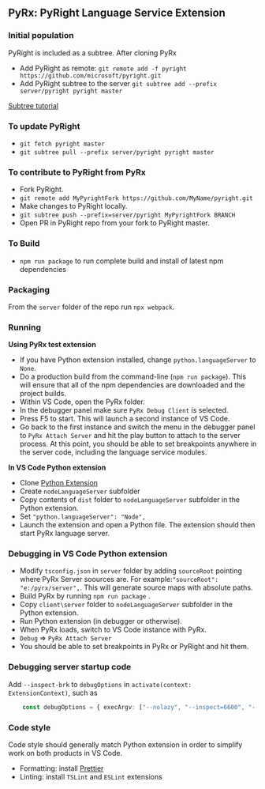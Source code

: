 ## PyRx: PyRight Language Service Extension

### Initial population
PyRight is included as a subtree. After cloning PyRx
* Add PyRight as remote: `git remote add -f pyright https://github.com/microsoft/pyright.git`
* Add PyRight subtree to the server `git subtree add --prefix server/pyright pyright master`

[Subtree tutorial](https://www.atlassian.com/git/tutorials/git-subtree)

### To update PyRight
* `git fetch pyright master`
* `git subtree pull --prefix server/pyright pyright master`

### To contribute to PyRight from PyRx
* Fork PyRight.
* `git remote add MyPyrightFork https://github.com/MyName/pyright.git`
* Make changes to PyRight locally.
* `git subtree push --prefix=server/pyright MyPyrightFork BRANCH`
* Open PR in PyRight repo from your fork to PyRight master.

### To Build
* `npm run package` to run complete build and install of latest npm dependencies

### Packaging
From the `server` folder of the repo run `npx webpack`.

### Running
**Using PyRx test extension**

* If you have Python extension installed, change `python.languageServer` to `None`.
* Do a production build from the command-line (`npm run package`). This will ensure that all of the npm dependencies are downloaded and the project builds.
* Within VS Code, open the PyRx folder. 
* In the debugger panel make sure `PyRx Debug Client` is selected. 
* Press F5 to start. This will launch a second instance of VS Code. 
* Go back to the first instance and switch the menu in the debugger panel to `PyRx Attach Server` and hit the play button to attach to the server process. At this point, you should be able to set breakpoints anywhere in the server code, including the language service modules.

**In VS Code Python extension**
    
* Clone [Python Extension](https://github.com/Microsoft/vscode-python)
* Create `nodeLanguageServer` subfolder
* Copy contents of `dist` folder to `nodeLanguageServer` subfolder in the Python extension.
* Set `"python.languageServer": "Node",`
* Launch the extension and open a Python file. The extension should then start PyRx language server.

### Debugging in VS Code Python extension
* Modify `tsconfig.json` in `server` folder by adding `sourceRoot` pointing where PyRx Server soources are. For example:`"sourceRoot": "e:/pyrx/server",`. This will generate source maps with absolute paths.
* Build PyRx by running `npm run package` .
* Copy `client\server` folder to `nodeLanguageServer` subfolder in the Python extension.
* Run Python extension (in debugger or otherwise).
* When PyRx loads, switch to VS Code instance with PyRx.
* `Debug` => `PyRx Attach Server`
* You should be able to set breakpoints in PyRx or PyRight and hit them.

### Debugging server startup code
Add `--inspect-brk` to `debugOptions` in `activate(context: ExtensionContext)`, such as
```ts
    const debugOptions = { execArgv: ["--nolazy", "--inspect=6600", "--inspect-brk"] };
```    

### Code style
Code style should generally match Python extension in order to simplify work
on both products in VS Code.
* Formatting: install [Prettier](https://marketplace.visualstudio.com/items?itemName=esbenp.prettier-vscode)
* Linting: install `TSLint` and `ESLint` extensions




